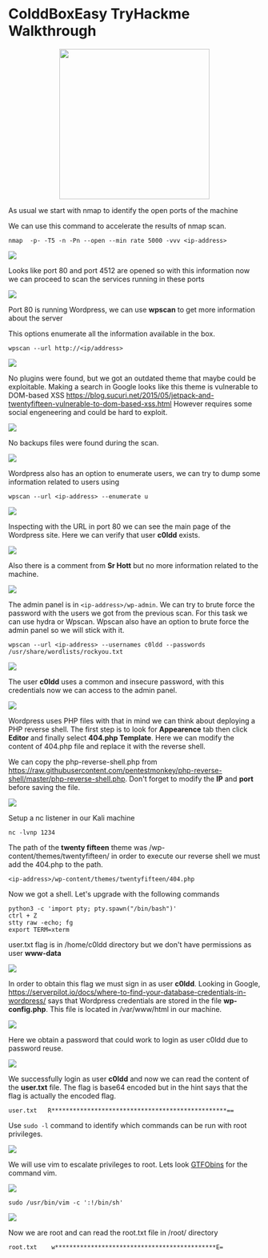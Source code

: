 # ColddBoxEasy TryHackme Walkthrough

<p align="center">
  <img width="300" height="300" src="https://github.com/ceortiz33/tryhackme/blob/main/ColddBox:Easy/images/Colddbox.png">
</p>

As usual we start with nmap to identify the open ports of the machine

We can use this command to accelerate the results of nmap scan.

`nmap  -p- -T5 -n -Pn --open --min rate 5000 -vvv <ip-address>`

![](images/nmap1.png)

Looks like port 80 and port 4512 are opened so with this information now we can proceed to scan the services running in these ports

![](images/nmap2.png)

Port 80 is running Wordpress, we can use **wpscan** to get more information about the server

This options enumerate all the information available in the box.

`wpscan --url http://<ip/address>`

![](images/wpscan1.png)

No plugins were found, but we got an outdated theme that maybe could be exploitable. Making a search in Google looks like this theme is vulnerable to DOM-based XSS https://blog.sucuri.net/2015/05/jetpack-and-twentyfifteen-vulnerable-to-dom-based-xss.html However requires some social engeneering and could be hard to exploit.

![](images/wpscan2.png)

No backups files were found during the scan.

![](images/wpscan3.png)

Wordpress also has an option to enumerate users, we can try to dump some information related to users using 

`wpscan --url <ip-address> --enumerate u`

![](images/users.png)

Inspecting with the URL in port 80 we can see the main page of the Wordpress site. Here we can verify that user **c0ldd** exists.

![](images/main_page.png)

Also there is a comment from **Sr Hott** but no more information related to the machine.

![](images/comment.png)

The admin panel is in `<ip-address>/wp-admin`. We can try to brute force the password with the users we got from the previous scan. For this task we can use hydra or Wpscan.
Wpscan also have an option to brute force the admin panel so we will stick with it.

`wpscan --url <ip-address> --usernames c0ldd --passwords /usr/share/wordlists/rockyou.txt`

![](images/wpscred.png)

The user **c0ldd** uses a common and insecure password, with this credentials now we can access to the admin panel.

![](images/dashboard.png)

Wordpress uses PHP files with that in mind we can think about deploying a PHP reverse shell. The first step is to look for **Appearence** tab then click **Editor** and finally select **404.php Template**.
Here we can modify the content of 404.php file and replace it with the reverse shell. 

We can copy the php-reverse-shell.php from https://raw.githubusercontent.com/pentestmonkey/php-reverse-shell/master/php-reverse-shell.php. Don't forget to modify the **IP** and **port** before saving the file.

![](images/revshell1.png)

Setup a nc listener in our Kali machine

`nc -lvnp 1234`

The path of the **twenty fifteen** theme was /wp-content/themes/twentyfifteen/ in order to execute our reverse shell we must add the 404.php to the path.

`<ip-address>/wp-content/themes/twentyfifteen/404.php`

Now we got a shell. Let's upgrade with the following commands

```
python3 -c 'import pty; pty.spawn("/bin/bash")'
ctrl + Z
stty raw -echo; fg
export TERM=xterm
```

user.txt flag is in /home/c0ldd directory but we don't have permissions as user **www-data**

![](images/failuser.png)

In order to obtain this flag we must sign in as user **c0ldd**. Looking in Google, https://serverpilot.io/docs/where-to-find-your-database-credentials-in-wordpress/ says that Wordpress credentials are stored in the file **wp-config.php**. This file is located in /var/www/html in our machine.

![](images/wp-config.png)

Here we obtain a password that could work to login as user c0ldd due to password reuse.

![](images/c0lddpass.png)

We successfully login as user **c0ldd** and now we can read the content of the **user.txt** file. The flag is base64 encoded but in the hint says that the flag is actually the encoded flag.

`user.txt   R*************************************************==`

Use `sudo -l` command to identify which commands can be run with root privileges.

![](images/privesc.png)

We will use vim to escalate privileges to root. Lets look [GTFObins](https://gtfobins.github.io/gtfobins/vim/) for the command vim.

![](images/gtfobins1.png)

`sudo /usr/bin/vim -c ':!/bin/sh'`

![](images/root.png)

Now we are root and can read the root.txt file in /root/ directory

`root.txt    w*********************************************E=`
